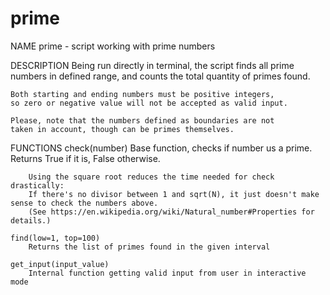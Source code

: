 # prime

NAME
    prime - script working with prime numbers

DESCRIPTION
    Being run directly in terminal, the script finds all prime numbers
    in defined range, and counts the total quantity of primes found.
    
    Both starting and ending numbers must be positive integers,
    so zero or negative value will not be accepted as valid input.
    
    Please, note that the numbers defined as boundaries are not
    taken in account, though can be primes themselves.

FUNCTIONS
    check(number)
        Base function, checks if number us a prime. Returns True if it is, False otherwise.
        
        Using the square root reduces the time needed for check drastically:
        If there's no divisor between 1 and sqrt(N), it just doesn't make sense to check the numbers above.
        (See https://en.wikipedia.org/wiki/Natural_number#Properties for details.)
    
    find(low=1, top=100)
        Returns the list of primes found in the given interval
    
    get_input(input_value)
        Internal function getting valid input from user in interactive mode

